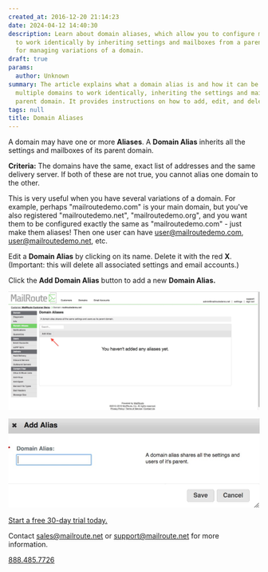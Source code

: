 ```yaml
---
created_at: 2016-12-20 21:14:23
date: 2024-04-12 14:40:30
description: Learn about domain aliases, which allow you to configure multiple domains
  to work identically by inheriting settings and mailboxes from a parent domain. Useful
  for managing variations of a domain.
draft: true
params:
  author: Unknown
summary: The article explains what a domain alias is and how it can be used to configure
  multiple domains to work identically, inheriting the settings and mailboxes of the
  parent domain. It provides instructions on how to add, edit, and delete domain aliases.
tags: null
title: Domain Aliases
---
```



A domain may have one or more **Aliases**. A **Domain Alias** inherits all the
settings and mailboxes of its parent domain.

**Criteria:** The domains have the same, exact list of addresses and the same
delivery server. If both of these are not true, you cannot alias one domain to
the other.

This is very useful when you have several variations of a domain. For example,
perhaps "mailroutedemo.com" is your main domain, but you've also registered
"mailroutedemo.net", "mailroutedemo.org", and you want them to be configured
exactly the same as "mailroutedemo.com" - just make them aliases! Then one
user can have user@mailroutedemo.com, user@mailroutedemo.net, etc.

Edit a **Domain Alias** by clicking on its name. Delete it with the red **X**.
(Important: this will delete all associated settings and email accounts.)

Click the **Add Domain Alias** button to add a new **Domain Alias.**

![](add_domain_alias.jpg)

![](screen_shot_2016-12-20_at_10615_pm.jpg)

[Start a free 30-day trial today.](http://mailroute.net/signup.html)

Contact [sales@mailroute.net](mailto:sales@mailroute.net) or
[support@mailroute.net](mailto:support@mailroute.net) for more information.

[888.485.7726](tel:888.485.7726)

